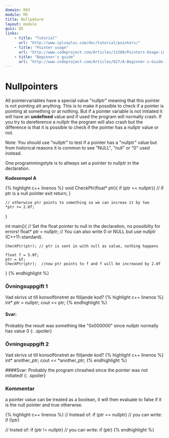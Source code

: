 ```yaml
---
domain: D03
module: M5
title: Nollpekare
layout: module
quiz: Q5
links:
    - title: "Tutorial"
      url: "http://www.cplusplus.com/doc/tutorial/pointers/"
    - title: "Pointer usage"
      url: "http://www.codeproject.com/Articles/11560/Pointers-Usage-in-C-Beginners-to-Advanced#2"
    - title: "Beginner's guide"
      url: "http://www.codeproject.com/Articles/627/A-Beginner-s-Guide-to-Pointers"
---
```


# Nullpointers

All pointervariables have a special value "nullptr" meaning that this pointer is not pointing att anything.
This is to make it possible to check if a pointer is pointing at something or at nothing.
But if a pointer variable is not initiated it will have an __undefined__ value and if used the program will normally crash.
If you try to dereference a nullptr the program will also crash but the difference is that it is possible to check if the pointer has a nullptr value or not.

Note: You should use "nullptr" to test if a pointer has a "nullptr" value but from historical reasons it is common to see "NULL", "null" or "0" used instead.

One programmingstyle is to allways set a pointer to nullptr in the declaration.


__Kodexempel A__

{% highlight c++ linenos %}
    void CheckPtr(float* ptr){
    if (ptr == nullptr){ // if ptr is a null pointer exit
        return;
    }
 
    // otherwise ptr points to something so we can increas it by two
    *ptr += 2.0f;
}
 
int main(){
    // Set the float pointer to null in the declaration, no possibilty for errors!
    float* ptr = nullptr;
    // You can also write 0 or NULL but use nullptr (C++11-standard).
 
    CheckPtr(ptr); // ptr is sent in with null as value, nothing happens
 
    float f = 5.0f;
    ptr = &f;
    CheckPtr(ptr);  //now ptr points to f and f will be increased by 2.0f
}
{% endhighlight %}

### Övningsuppgift 1
Vad skrivs ut till konsolfönstret av följande kod?
{% highlight c++ linenos %}
int* ptr = nullptr;
cout << ptr;
{% endhighlight %}

#### Svar:
Probably the result was something like "0x000000" since nullptr normally has value 0
{: .spoiler}

### Övningsuppgift 2
Vad skrivs ut till konsolfönstret av följande kod?
{% highlight c++ linenos %}
int* another_ptr;
cout << *another_ptr;
{% endhighlight %}


####Svar:
Probably the program chrashed since the pointer was not initiated!
{: .spoiler}

### Kommentar

a pointer value can be treated as a boolean, it will then evaluate to false if it is the null pointer and true otherwise.

{% highlight c++ linenos %}
// Instead of:
if (ptr == nullptr)
// you can write:
if (!ptr)

// Insted of:
if (ptr != nullptr)
// you can write:
if (ptr)
{% endhighlight %}


